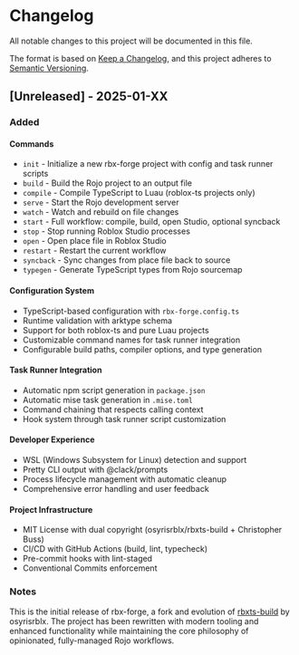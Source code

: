 # Changelog

All notable changes to this project will be documented in this file.

The format is based on [Keep a Changelog](https://keepachangelog.com/en/1.0.0/),
and this project adheres to [Semantic Versioning](https://semver.org/spec/v2.0.0.html).

## [Unreleased] - 2025-01-XX

### Added

#### Commands
- `init` - Initialize a new rbx-forge project with config and task runner scripts
- `build` - Build the Rojo project to an output file
- `compile` - Compile TypeScript to Luau (roblox-ts projects only)
- `serve` - Start the Rojo development server
- `watch` - Watch and rebuild on file changes
- `start` - Full workflow: compile, build, open Studio, optional syncback
- `stop` - Stop running Roblox Studio processes
- `open` - Open place file in Roblox Studio
- `restart` - Restart the current workflow
- `syncback` - Sync changes from place file back to source
- `typegen` - Generate TypeScript types from Rojo sourcemap

#### Configuration System
- TypeScript-based configuration with `rbx-forge.config.ts`
- Runtime validation with arktype schema
- Support for both roblox-ts and pure Luau projects
- Customizable command names for task runner integration
- Configurable build paths, compiler options, and type generation

#### Task Runner Integration
- Automatic npm script generation in `package.json`
- Automatic mise task generation in `.mise.toml`
- Command chaining that respects calling context
- Hook system through task runner script customization

#### Developer Experience
- WSL (Windows Subsystem for Linux) detection and support
- Pretty CLI output with @clack/prompts
- Process lifecycle management with automatic cleanup
- Comprehensive error handling and user feedback

#### Project Infrastructure
- MIT License with dual copyright (osyrisrblx/rbxts-build + Christopher Buss)
- CI/CD with GitHub Actions (build, lint, typecheck)
- Pre-commit hooks with lint-staged
- Conventional Commits enforcement

### Notes

This is the initial release of rbx-forge, a fork and evolution of [rbxts-build](https://github.com/roblox-ts/rbxts-build) by osyrisrblx. The project has been rewritten with modern tooling and enhanced functionality while maintaining the core philosophy of opinionated, fully-managed Rojo workflows.

<!-- [0.1.0]: https://github.com/christopher-buss/rbx-forge/releases/tag/v0.1.0 -->
